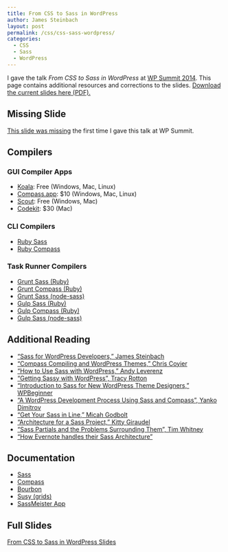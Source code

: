 ```yaml
---
title: From CSS to Sass in WordPress
author: James Steinbach
layout: post
permalink: /css/css-sass-wordpress/
categories:
  - CSS
  - Sass
  - WordPress
---
```

I gave the talk *From CSS to Sass in WordPress* at <a title="WP Summit 2014" href="http://environmentsforhumans.com/2014/wp-summit/" target="_blank">WP Summit 2014</a>. This page contains additional resources and corrections to the slides. [Download the current slides here (PDF).][1]

## Missing Slide

[This slide was missing][2] the first time I gave this talk at WP Summit.

## Compilers

### GUI Compiler Apps

* [Koala](http://koala-app.com/): Free (Windows, Mac, Linux)
* [Compass.app](http://compass.kkbox.com/): $10 (Windows, Mac, Linux)
* [Scout](http://mhs.github.io/scout-app): Free (Windows, Mac)
* [Codekit](http://incident57.com/codekit): $30 (Mac)

### CLI Compilers

* [Ruby Sass](http://sass-lang.com/install)
* [Ruby Compass](http://compass-style.org/install/)

### Task Runner Compilers

* [Grunt Sass (Ruby)](https://github.com/gruntjs/grunt-contrib-sass)
* [Grunt Compass (Ruby)](https://github.com/gruntjs/grunt-contrib-compass)
* [Grunt Sass (node-sass)](https://github.com/sindresorhus/grunt-sass)
* [Gulp Sass (Ruby)](https://www.npmjs.com/package/gulp-ruby-sass)
* [Gulp Compass (Ruby)](https://www.npmjs.com/package/gulp-compass)
* [Gulp Sass (node-sass)](https://www.npmjs.com/package/gulp-sass)

## Additional Reading

* [“Sass for WordPress Developers,” James Steinbach](http://www.sitepoint.com/sass-for-wordpress-developers/)
* [“Compass Compiling and WordPress Themes,” Chris Coyier](http://css-tricks.com/compass-compiling-and-wordpress-themes/)
* [“How to Use Sass with WordPress,” Andy Leverenz](http://elegantthemes.com/blog/tips-tricks/how-to-use-sass-with-wordpress-a-step-by-step-guide)
* [“Getting Sassy with WordPress”, Tracy Rotton](http://wordpress.tv/2014/11/11/tracy-rotton-getting-sassy-with-wordpress/)
* [“Introduction to Sass for New WordPress Theme Designers,” WPBeginner](http://www.wpbeginner.com/wp-tutorials/introduction-to-sass-for-new-wordpress-theme-designers/)
* [“A WordPress Development Process Using Sass and Compass”, Yanko Dimitrov](http://code.tutsplus.com/tutorials/a-wordpress-development-process-using-sass-and-compass--cms-21861)
* [“Get Your Sass in Line,” Micah Godbolt](https://micahgodbolt.com/blog/get-your-sass-in-line-tips-and-strategies-for-teams/)
* [“Architecture for a Sass Project,” Kitty Giraudel](http://sitepoint.com/architecture-sass-project/)
* [“Sass Partials and the Problems Surrounding Them”, Tim Whitney](https://medium.com/@timodwhit/sass-partials-and-the-problems-surrounding-them-1d9217aa6dee)
* [“How Evernote handles their Sass Architecture”](http://blog.evernote.com/tech/2014/12/17/evernote-handles-sass-architecture/)

## Documentation

  * <a title="Sass Documentation" href="http://sass-lang.com/" target="_blank">Sass</a>
  * <a title="Compass Documentation" href="http://compass-style.org/" target="_blank">Compass</a>
  * <a title="Bourbon Documentation" href="http://bourbon.io/docs/" target="_blank">Bourbon</a>
  * <a title="Susy Documentation" href="http://susydocs.oddbird.net/" target="_blank">Susy (grids)</a>
  * <a title="SassMeister App" href="http://sassmeister.com/" target="_blank">SassMeister App</a>

## Full Slides

[From CSS to Sass in WordPress Slides][1]

 [1]: /images/CSS-Sass-WP.pdf "From CSS to Sass in WordPress Slides"
 [2]: /images/missing-slide.jpg
